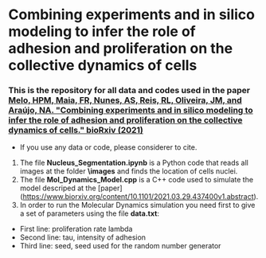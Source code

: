 # Combining experiments and in silico modeling to infer the role of adhesion and proliferation on the collective dynamics of cells


### This is the repository for all data and codes used in the paper [Melo, HPM, Maia, FR, Nunes, AS, Reis, RL, Oliveira, JM, and Araújo, NA.  "Combining experiments and in silico modeling to infer the role of adhesion and proliferation on the collective dynamics of cells." bioRxiv (2021)](https://www.biorxiv.org/content/10.1101/2021.03.29.437400v1.abstract)

* If you use any data or code, please considerer to cite. 

1. The file **Nucleus_Segmentation.ipynb** is a Python code that reads all images at the folder **\images** and finds the location of cells nuclei.
2. The file **Mol_Dynamics_Model.cpp** is a C++ code used to simulate the model descriped at the [paper] (https://www.biorxiv.org/content/10.1101/2021.03.29.437400v1.abstract).
3. In order to run the Molecular Dynamics simulation you need first to give a set of parameters using the file **data.txt**:  

  - First line: proliferation rate lambda
  - Second line: tau, intensity of adhesion
  - Third line: seed, seed used for the random number generator 


